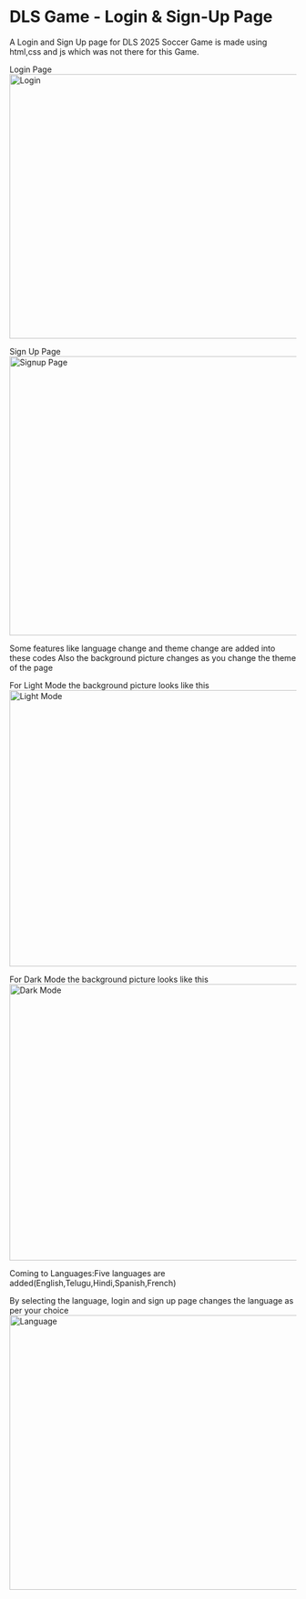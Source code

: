 # DLS Game - Login & Sign-Up Page
A Login and Sign Up page for DLS 2025 Soccer Game is made using html,css and js which was not there for this Game.

Login Page
<img width="960" height="464" alt="Login" src="https://github.com/user-attachments/assets/a1073016-fa70-440e-bc10-10de5ab2c785" />

Sign Up Page
<img width="960" height="490" alt="Signup Page" src="https://github.com/user-attachments/assets/44fdddba-6ba3-4d49-8eb3-415b76533541" />

Some features like language change and theme change are added into these codes
Also the background picture changes as you change the theme of the page

For Light Mode the background picture looks like this
<img width="960" height="485" alt="Light Mode" src="https://github.com/user-attachments/assets/f270dd2d-4f95-4f6a-8358-b7f2b0e21f73" />

For Dark Mode the background picture looks like this
<img width="955" height="485" alt="Dark Mode" src="https://github.com/user-attachments/assets/2de773c6-bad4-4e9d-a907-919bf46a5d3c" />

Coming to Languages:Five languages are added(English,Telugu,Hindi,Spanish,French)

By selecting the language, login and sign up page changes the language as per your choice
<img width="955" height="482" alt="Language" src="https://github.com/user-attachments/assets/25e6604c-3f6f-4d6f-bf56-5fd2205468a2" />








